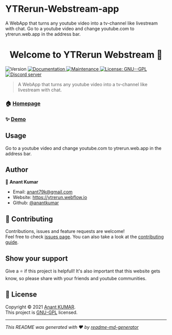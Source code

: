 # YTRerun-Webstream-app
A WebApp that turns any youtube video into a tv-channel like livestream with chat. Go to a youtube video and change youtube.com to ytrerun.web.app in the address bar.


<h1 align="center">Welcome to YTRerun Webstream 👋</h1>
<p>
  <img alt="Version" src="https://img.shields.io/badge/version-1.0.0-blue.svg?cacheSeconds=2592000" />
  <a href="https://github.com/20BCE11035/YTRerun-Webstream-app#readme" target="_blank">
    <img alt="Documentation" src="https://img.shields.io/badge/documentation-yes-brightgreen.svg" />
  </a>
  <a href="https://github.com/20BCE11035/YTRerun-Webstream-app/graphs/commit-activity" target="_blank">
    <img alt="Maintenance" src="https://img.shields.io/badge/Maintained%3F-yes-green.svg" />
  </a>
  <a href="https://www.gnu.org/licenses/gpl-3.0.html" target="_blank">
    <img alt="License: GNU--GPL" src="https://img.shields.io/badge/license-GPL-blue" />
  </a>

  <a href="https://discord.gg/UyYmmXQaHF" target="_blank">
    <img alt="Discord server" src="https://img.shields.io/discord/828348652736479292?label=Discord%20server" />
  </a>
</p>

> A WebApp that turns any youtube video into a tv-channel like livestream with chat.

### 🏠 [Homepage](https://ytrerun.webflow.io)

### ✨ [Demo](https://ytrerun.web.app/room.html?v=aqz-KE-bpKQ)

## Usage

Go to a youtube video and change youtube.com to ytrerun.web.app in the address bar.

## Author

👤 **Anant Kumar**

* Email: [anant79k@gmail.com](mailto:anantko4051999@gmail.com)
* Website: https://ytrerun.webflow.io
* Github: [@anantkumar](https://github.com/20BCE11035)

## 🤝 Contributing

Contributions, issues and feature requests are welcome!<br />Feel free to check [issues page](https://github.com/20BCE11035/YTRerun-Webstream-app). You can also take a look at the [contributing guide](https://github.com/20BCE11035/YTRerun-Webstream-app/blob/master/CONTRIBUTING.md).

## Show your support

Give a ⭐️ if this project is helpfull! It's also important that this website gets know, so please share with your friends and youtube communities.

## 📝 License

Copyright © 2021 [Anant KUMAR](https://github.com/20BCE11035).<br />
This project is [GNU-GPL](https://www.gnu.org/licenses/gpl-3.0.html) licensed.

***
_This README was generated with ❤️ by [readme-md-generator](https://github.com/kefranabg/readme-md-generator)_
